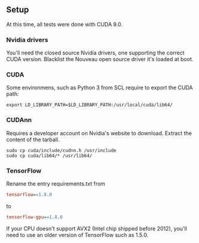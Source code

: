 ## Setup

At this time, all tests were done with CUDA 9.0.
### Nvidia drivers
You'll need the closed source Nvidia drivers, one supporting the correct CUDA version.
Blacklist the Nouveau open source driver it's loaded at boot.
### CUDA
Some environmens, such as Python 3 from SCL require to export the CUDA path:
```shell
export LD_LIBRARY_PATH=$LD_LIBRARY_PATH:/usr/local/cuda/lib64/
```
### CUDAnn
Requires a developer account on Nvidia's website to download. Extract the content of the tarball.
```shell
sudo cp cuda/include/cudnn.h /usr/include
sudo cp cuda/lib64/* /usr/lib64/
```
### TensorFlow
Rename the entry requirements.txt from
```ini
tensorflow==1.8.0
```
to
```ini
tensorflow-gpu==1.8.0
```
If your CPU doesn't support AVX2 (Intel chip shipped before 2012), you'll need to use an older version of TensorFlow such as 1.5.0.
